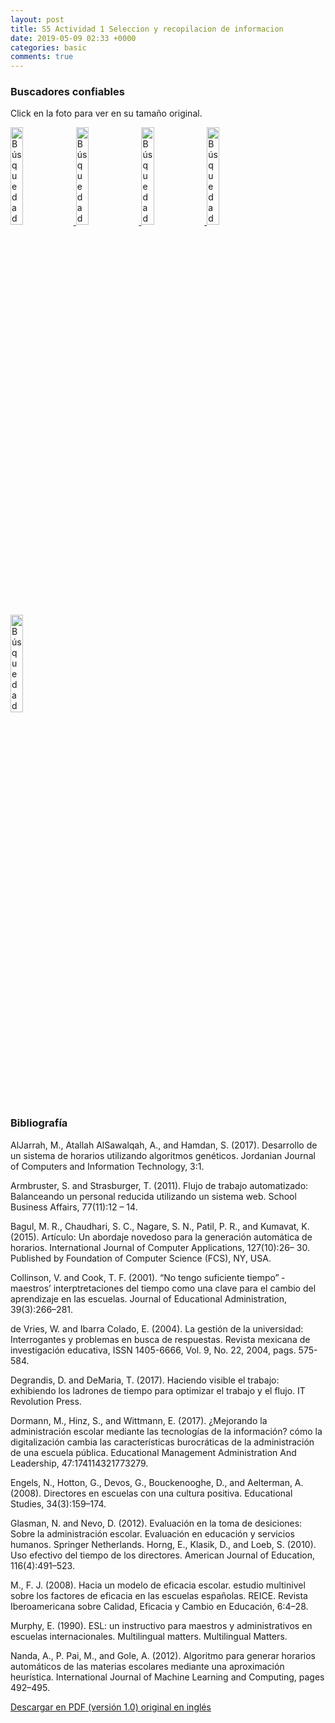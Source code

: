 ```yaml
---
layout: post
title: S5 Actividad 1 Seleccion y recopilacion de informacion
date: 2019-05-09 02:33 +0000
categories: basic
comments: true
---
```


### Buscadores confiables

Click en la foto para ver en su tamaño original.

<a href="https://res.cloudinary.com/dfhxsuwjv/image/upload/v1557439889/science-document-search-05_t7im7c.png" target="_blank">
    <img src="https://res.cloudinary.com/dfhxsuwjv/image/upload/v1557439889/science-document-search-05_t7im7c.png" alt="Búsqueda de artículos científicos" class="outline" width="20%"> 
</a>
<a href="https://res.cloudinary.com/dfhxsuwjv/image/upload/v1557439889/science-document-search-04_rbcpvt.png" target="_blank">
    <img src="https://res.cloudinary.com/dfhxsuwjv/image/upload/v1557439889/science-document-search-04_rbcpvt.png" alt="Búsqueda de artículos científicos" class="outline" width="20%"> 
</a>
<a href="https://res.cloudinary.com/dfhxsuwjv/image/upload/v1557439888/science-document-search_u7aghm.png" target="_blank">
    <img src="https://res.cloudinary.com/dfhxsuwjv/image/upload/v1557439888/science-document-search_u7aghm.png" alt="Búsqueda de artículos científicos" class="outline" width="20%"> 
</a>
<a href="https://res.cloudinary.com/dfhxsuwjv/image/upload/v1557439888/science-document-search-02_e9fbhy.png" target="_blank">
    <img src="https://res.cloudinary.com/dfhxsuwjv/image/upload/v1557439888/science-document-search-02_e9fbhy.png" alt="Búsqueda de artículos científicos" class="outline" width="20%"> 
</a>
<a href="https://res.cloudinary.com/dfhxsuwjv/image/upload/v1557439886/science-document-search-03_mb6un7.png" target="_blank">
    <img src="https://res.cloudinary.com/dfhxsuwjv/image/upload/v1557439886/science-document-search-03_mb6un7.png" alt="Búsqueda de artículos científicos" class="outline" width="20%"> 
</a>


### Bibliografía

AlJarrah, M., Atallah AlSawalqah, A., and Hamdan, S. (2017). Desarrollo de un sistema de horarios utilizando algoritmos genéticos. Jordanian Journal of Computers and Information
Technology, 3:1.

Armbruster, S. and Strasburger, T. (2011). Flujo de trabajo automatizado: Balanceando un personal reducida utilizando un sistema web. School Business Affairs, 77(11):12 – 14.

Bagul, M. R., Chaudhari, S. C., Nagare, S. N., Patil, P. R., and Kumavat, K. (2015). Artículo: Un abordaje novedoso para la generación automática de horarios. International Journal of Computer Applications, 127(10):26– 30. Published by Foundation of Computer Science (FCS), NY, USA.

Collinson, V. and Cook, T. F. (2001). “No tengo suficiente tiempo” ‐ maestros’  interptretaciones del tiempo como una clave para el cambio del aprendizaje en las escuelas. Journal of Educational Administration, 39(3):266–281.

de Vries, W. and Ibarra Colado, E. (2004). La gestión de la universidad: Interrogantes y problemas en busca de respuestas. Revista mexicana de investigación educativa, ISSN 1405-6666, Vol. 9, No. 22, 2004, pags. 575-584.

Degrandis, D. and DeMaria, T. (2017). Haciendo visible el trabajo: exhibiendo los ladrones de tiempo para optimizar el trabajo y el flujo. IT Revolution Press.

Dormann, M., Hinz, S., and Wittmann, E. (2017). ¿Mejorando la administración escolar mediante las tecnologías de la información? cómo la digitalización cambia las características burocráticas de la administración de una escuela pública. Educational Management Administration And Leadership, 47:174114321773279.

Engels, N., Hotton, G., Devos, G., Bouckenooghe, D., and Aelterman, A. (2008). Directores en escuelas con una cultura positiva. Educational Studies, 34(3):159–174.

Glasman, N. and Nevo, D. (2012). Evaluación en la toma de desiciones: Sobre la administración escolar. Evaluación en educación y servicios humanos. Springer Netherlands.
Horng, E., Klasik, D., and Loeb, S. (2010). Uso efectivo del tiempo de los directores. American Journal of Education, 116(4):491–523.

M., F. J. (2008). Hacia un modelo de eficacia escolar. estudio multinivel sobre los factores de eficacia en las escuelas españolas. REICE. Revista Iberoamericana sobre Calidad, Eficacia y Cambio en Educación, 6:4–28.

Murphy, E. (1990). ESL: un instructivo para maestros y administrativos en escuelas internacionales. Multilingual matters. Multilingual Matters.

Nanda, A., P. Pai, M., and Gole, A. (2012). Algoritmo para generar horarios automáticos de las materias escolares mediante una aproximación heurística. International Journal of Machine Learning and Computing, pages 492–495.

[Descargar en PDF (versión 1.0) original en inglés](https://res.cloudinary.com/dfhxsuwjv/image/upload/v1557439127/bibliografia_ebekul.pdf)
